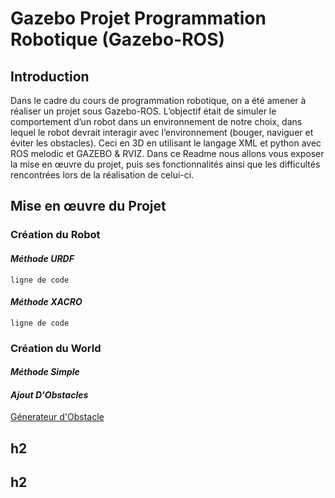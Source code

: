 # Gazebo Projet Programmation Robotique (Gazebo-ROS)
## Introduction

Dans le cadre du cours de programmation robotique, on a été amener à réaliser un projet sous Gazebo-ROS. L’objectif était de simuler le comportement d’un robot dans un environnement de notre choix, dans lequel le robot devrait interagir avec l’environnement (bouger, naviguer et éviter les obstacles). Ceci en 3D en utilisant le langage XML et python avec ROS melodic et GAZEBO & RVIZ. 
Dans ce Readme nous allons vous exposer la mise en œuvre du projet, puis ses fonctionnalités ainsi que les difficultés rencontrées lors de la réalisation de celui-ci.
## Mise en œuvre du Projet 
### **Création du Robot**
#### *Méthode URDF*

```
ligne de code
```



#### *Méthode XACRO*

```
ligne de code
```


### **Création du World**
#### *Méthode Simple*




#### *Ajout D'Obstacles*




[Génerateur d'Obstacle](https://colab.research.google.com/drive/1tZZCMmAjYU4CRFgQJMlaLibpEjnBEvin)








## h2













## h2


